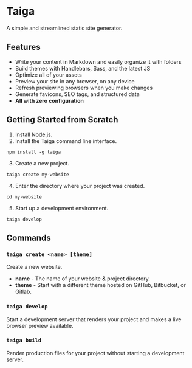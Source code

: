 # Taiga

A simple and streamlined static site generator.

## Features

- Write your content in Markdown and easily organize it with folders
- Build themes with Handlebars, Sass, and the latest JS
- Optimize all of your assets
- Preview your site in any browser, on any device
- Refresh previewing browsers when you make changes
- Generate favicons, SEO tags, and structured data
- **All with zero configuration**

## Getting Started from Scratch

1. Install [Node.js](https://nodejs.org).
2. Install the Taiga command line interface.
```
npm install -g taiga
```
3. Create a new project.
```
taiga create my-website
```
4. Enter the directory where your project was created.
```
cd my-website
```
5. Start up a development environment.
```
taiga develop
```

## Commands

### `taiga create <name> [theme]`
Create a new website.

- **name** -  The name of your website & project directory.
- **theme** - Start with a different theme hosted on GitHub, Bitbucket, or Gitlab.

### `taiga develop`
Start a development server that renders your project and makes a live browser preview available.

### `taiga build`
Render production files for your project without starting a development server.
